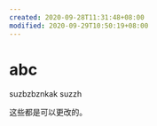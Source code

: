 ```yaml
---
created: 2020-09-28T11:31:48+08:00
modified: 2020-09-29T10:50:19+08:00
---
```


# abc

suzbzbznkak
suzzh

这些都是可以更改的。